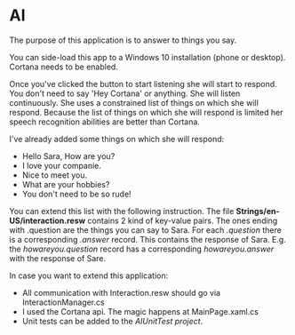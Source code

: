 <h1>AI</h1>

The purpose of this application is to answer to things you say.

You can side-load this app to a Windows 10 installation (phone or desktop). Cortana needs to be enabled.

Once you've clicked the button to start listening she will start to respond. 
You don't need to say 'Hey Cortana' or anything. She will listen continuously.
She uses a constrained list of things on which she will respond. Because the list of things on which she will respond is limited her speech recognition abilities are better than Cortana.

I've already added some things on which she will respond:
<ul>
<li>Hello Sara, How are you?</li>
<li>I love your companie.</li>
<li>Nice to meet you.</li> 
<li>What are your hobbies?</li>
<li>You don't need to be so rude!</li>
</ul>

You can extend this list with the following instruction.
The file <b>Strings/en-US/interaction.resw</b> contains 2 kind of key-value pairs. The ones ending with .question are the things
you can say to Sara.
For each <i>.question</i> there is a corresponding <i>.answer</i> record. This contains the response of Sara.
E.g. the <i>howareyou.question</i> record has a corresponding <i>howareyou.answer</i> with the response of Sare.

In case you want to extend this application:
<ul>
<li>All communication with Interaction.resw should go via InteractionManager.cs</li>
<li>I used the Cortana api. The magic happens at MainPage.xaml.cs</li>
<li>Unit tests can be added to the <i>AIUnitTest project</i>.</li>
</ul>


